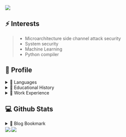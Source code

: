 <a href="https://github.com/leesk212">
  <img align="center" src="https://hits.seeyoufarm.com/api/count/incr/badge.svg?url=https%3A%2F%2Fgithub.com%2Fleesk212%2Fhit-counter&count_bg=%2379C83D&title_bg=%23555555&icon=freebsd.svg&icon_color=%23E7E7E7&title=hits&edge_flat=false" />
</a>
</p>

<h2 align="left">⚡ Interests</h2>  

> - Microarchitecture side channel attack security
> - System security 
> - Machine Learning
> - Python compiler


<h2 align="left"> 🔭 Profile</h2>

<details><summary>🌱  Languages</summary><div markdown="1">

> - C/C++:  ⭐⭐⭐⭐  
> - Python: ⭐⭐⭐  
> - JAVA:   ⭐⭐  
> - MIPS:   ⭐⭐
> - MATLAB: ⭐
> - Elasticsearch: ⭐⭐  
> - SQL:   ⭐⭐

</div></details>


<details><summary>🌱  Educational History</summary><div markdown="1">

>   
> * Bachelor 
>> **Kwangwoon University**(Nowon-gu, Seoul)  
>> College of Software and Convergence  
>> - Major: Computer information engineering  
>> - Status: Senior  
>> - Project experience: 
>>> * Compiler
>>>   * [(private)infix2postfix_by_python](https://github.com/leesk212/compiler/tree/main/infix2postfix)
>>> * Database and Application 
>>>   * [Web project: 디비만만](https://github.com/0xF4D3C0D3/kw-db-project-2020)
>>>   * [kakao_login_api_by_python](https://github.com/leesk212/kakao_login_api_by_python)
>>>   * [Demonstate video](https://www.youtube.com/watch?v=4eEvMKFw9_g)
>>> * [Deepsleepnet(deepLearning project)](https://github.com/leesk212/new_deepsleepnet)
>>> * Docker
>>>   * [(private)project](https://github.com/leesk212/4_1/tree/main/ISA/Docker)
>>> * Embedded System S/W Design
>>>   * [(private)Assignemnet & Document](https://github.com/leesk212/4_1/tree/main/E_S)
>>>   * [(private)Mail-Service on RTOS](https://github.com/leesk212/Embedded_PROJECT)
>>> * Machine Learning
>>>   * [(private)ML_with_Security](https://github.com/leesk212/ML_with_Security)  
>>> * System Programming  
>>>   * [FTP server(socket programming)](https://github.com/leesk212/Linux/tree/master/SystemProgramming) 
>>> * Web Hacking
>>>   * [(private)burpsuite with meltasploitable2](https://github.com/leesk212/4_1/tree/main/ISA/Web-hacking)
>>>   * [(private)wfuzz](https://github.com/leesk212/4_1/tree/main/ISA/Web-hacking/wfuzz)   
>>>   * [(private)cross-site-scripting attack](https://github.com/leesk212/4_1/tree/main/ISA/Web-hacking/cross-site-scripting-attack)
>>>   * [(private)metasploit](https://github.com/leesk212/4_1/tree/main/ISA/Web-hacking/metasploit)
>> - 2016/03 ~   
> * Program
>> - **BlackHat_2020**   
>> * [About A Complete Practical Approach to Malware Analysis and Memory Forensics](https://github.com/leesk212/BlackHat_2020)   
>> - [**IDEC_2021**](https://github.com/leesk212/2021_IDEC)   
>> * GPU 하드웨어에 대한 이해 및 CUDA 프로그래밍  
>> * 암호알고리즘 이론과 실제  
>> - [**(private)System Security_korea_Univ**](https://github.com/leesk212/System-Security)
>> - NetSec2021
>> * [(private)Practice of deepfake_analyzer](https://github.com/leesk212/private_post/tree/master/NetSec-Deepfake)


</div></details>
 
<details><summary>🌱  Work Experience</summary><div markdown="1">
 
> * InTheForest(Cyber Security Company) 
>> - Program: Kwangwoon University Summer Short-Term Internship      
>> - Project experience: [Sysmon-EL-Python_PyQt](https://github.com/leesk212/Sysmon-EL-Python_PyQt)
>> - 2020/07/03 ~ 2020/08/25
> * Hanyang Cyber Univ project
>> - Program: Outsourcing
>> - Project experience: [(private)User dependent reactive program](https://github.com/leesk212/HanyangUniv_project)
>> - 2020/08/26 ~ 2020/09/05 
> * [CSS Lab(Compuer Systems Security Lab)](https://sites.google.com/view/icseclab/home)
>> - Program: Korea University Undergaduate reasearch student      
>> - Project experience:  
>>> * Alert of Detection program(from PCM)   
>>>> * [(private)Detection program and KakaoTalk server linkage program](https://github.com/leesk212/kakao_api)   
>>> * Microarchitecture side channel attack(on going)
>>>> * [(private)Review of Flush+Reload paper & Implementation of Flush+Reload attack (to gnupg-1.4.13)](https://github.com/leesk212/FLUSH-RELOAD-Attack-Implementation)
>>>> * [Review of Flush+Flush paper](https://leesk212.github.io/paper-Flush+Flush_A_Fast_and_Stealthy_Cache_Attack/)
>>>> * (private)Review of Meltdown paper & Implementation of Meltdown attack
>>>> * [(private)Review of ZombieLoad paper & Implementation of ZombieLoad attack](https://github.com/leesk212/ZombieLoad-Implementation)
>>>> * [(private)Ongoing Project](https://github.com/leesk212/Measurement_of_transient_instruction)  
>>>>   * [(private)Meltdown2Zombieload PoC](https://github.com/leesk212/Meltdown2Zombieload)
>>>>   * [(private)Result](https://github.com/leesk212/Result)
>>>>   * [(private)Paper work](https://github.com/leesk212/private_post/tree/master/Paperwork/Measurement%20of%20Transient%20instruction)
>>> * ETC
>>>>  * [(private)nsr](https://github.com/taehunk/NSR-SMTP)
>>>>  * [(private)zinc](https://github.com/taehunk/zinc)
>> - 2020/09/07 ~   

</div></details>


<h2 align="left">💻 Github Stats</h2>


<details><summary>💬  Blog Bookmark</summary><div markdown="1">

## AI
### Deep Learning
### Machine Learning
#### Increment Learning
## Algorithm
## Assembly
> * [basic](https://duddnr0615k.tistory.com/263)


## BigData
### Elastic-Stack


## Computer Language
### C/C++
### Git

### HTML

> 1. [이미지크기 변경삽입](https://leesk212.github.io/HTML-%EC%9D%B4%EB%AF%B8%EC%A7%80%ED%81%AC%EA%B8%B0-%EB%B3%80%EA%B2%BD%EC%82%BD%EC%9E%85/)



#### Markdown
> 1. [Basic markdown_language](https://leesk212.github.io/MD-Basic-Markdown-language/)  
> 2. [마크다운 표만들기](https://inasie.github.io/it%EC%9D%BC%EB%B0%98/%EB%A7%88%ED%81%AC%EB%8B%A4%EC%9A%B4-%ED%91%9C-%EB%A7%8C%EB%93%A4%EA%B8%B0/)
> 3. [md2pdf](https://leesk212.github.io/MD-md2pdf/)

### Matlab
#### Language
> 1. [type]
> 1. [dir](https://kr.mathworks.com/help/matlab/ref/dir.html)
> 2. [pwd](https://kr.mathworks.com/help/matlab/ref/pwd.html)
> 3. [for](https://m.blog.naver.com/PostView.nhn?blogId=seo0511&logNo=221175867019&proxyReferer=https:%2F%2Fwww.google.com%2F)
> 4. [sprintf](https://kiljh.tistory.com/entry/%EB%A7%A4%ED%8A%B8%EB%9E%A9Matlab-%ED%95%A8%EC%88%98-%EB%AC%B8%EC%9E%A5%EA%B2%B0%ED%95%A9-sprintf)
> 5. [strsplit](https://kr.mathworks.com/help/matlab/ref/strsplit.html)
> 6. [All_of_fig]()

#### Fix_Error
> 1. [Error -9](https://leesk212.github.io/Matlab-Mat2Png/)
#### Transpose
> 1. [mat2png](https://leesk212.github.io/Matlab-Mat2Png/)
> 2. [mat2png_whilemovingdirectory](https://leesk212.github.io/Matlab-mat2png_while_moving_directory/)

#### Wavelets
* [mat2wavelet](https://leesk212.github.io/matlab-mat2wavelet/)  
> 1. [What Are Wavelets]()



### MIPS
### MySQL
### Python  
#### Module

> 1. [os]
>> 3. [basic]
>> 1. [.remove](https://webisfree.com/2018-03-16/python-%ED%8C%8C%EC%9D%BC-%EB%B0%8F-%EB%94%94%EB%A0%89%ED%86%A0%EB%A6%AC-%EC%82%AD%EC%A0%9C%ED%95%98%EB%8A%94-%EB%B0%A9%EB%B2%95)
>> 2. [.walk]

#### Transpose

> 1. [npz2mat](https://leesk212.github.io/Python-npz2mat/)
> 2. [npz2mat_whilemovingdir](https://leesk212.github.io/Python-npz2mat_while_moving_dir/)

> 1. [1차원list 초기화 선언](https://github.com/leesk212/Practice-Coding-Test/blob/master/code_note/1%EC%B0%A8%EC%9B%90%20list%20%EC%B4%88%EA%B8%B0%ED%99%94%20%EC%84%A0%EC%96%B8.py)  
> 2. [2차원list 빠른행 선언](https://github.com/leesk212/Practice-Coding-Test/blob/master/code_note/2%EC%B0%A8%EC%9B%90%20list%20%EB%B9%A0%EB%A5%B8%20%ED%96%89%20%EC%84%A0%EC%96%B8.py)  
> 2. [2차원list 중 중복 제거](https://github.com/leesk212/Practice-Coding-Test/blob/master/code_note/2%EC%B0%A8%EC%9B%90%20list%EC%A4%91%20%EC%A4%91%EB%B3%B5%EC%A0%9C%EA%B1%B0.py)  
> 2. [if안에서의 in](https://github.com/leesk212/Practice-Coding-Test/blob/master/code_note/if%20%EC%95%88%EC%97%90%EC%84%9C%EC%9D%98%20in.py)  
> 2. [문자열 안에서 일정문자 검색하기](https://github.com/leesk212/Practice-Coding-Test/blob/master/code_note/%EB%AC%B8%EC%9E%90%EC%97%B4%20%EC%95%88%EC%97%90%EC%84%9C%20%EC%9D%BC%EC%A0%95%20%EB%AC%B8%EC%9E%90%20%EA%B2%80%EC%83%89%ED%95%98%EA%B8%B0.py)  
> 2. [시간비교](https://github.com/leesk212/Practice-Coding-Test/blob/master/code_note/%EC%8B%9C%EA%B0%84%20%EB%B9%84%EA%B5%90.py) 
> 3. [OnlyPngFile_whilemovingdirectory](https://leesk212.github.io/python-Onlypngfile_whilemovingDirectory/)


#### PyQt5

> 1. [Basic](https://leesk212.github.io/Pyqt-Study_PyQt5/)




## Network
## Operating Sysmtem
> * [linux 원격 접속 허용하기](https://leesk212.github.io/Linux-Setting-ssh/)
> * [linux ssh로 scp통신하기](https://leesk212.github.io/Linux-SCP/)


## Security
> 1. [FortuneTeller: Predicting Microarchitecture Attacks via Unsupervised Deep Learning](https://leesk212.github.io/paper-Review_of_FortuneTeller/)  
> 1. [Secret-Key Encryption](https://leesk212.github.io/Security-Secret-Key-Encryption/)  
> 2. [One-way-hash](https://leesk212.github.io/Security-One-way-hash-function/)
> 1. [MemoryLayout & Backdoor](https://leesk212.github.io/Security-FTZ_0&1/)
> 2. [Vim & " " & ; ](https://leesk212.github.io/Security-FTZ_2&3/)
> 1. [Encryption]()

## Development Idea
> 1. [[Program]축구시뮬레이터 for YouTuber]()  
> 2. [[Program]고도화된 네비게이션]()  
> 3. [[Book]삼성(三性)]()   
> 4. [[Attack]Fragmentation 中 hole에 악성코드를 넣어놓으면 P.M에서의 공격은 어떨까? 또는 V.M에 길이를 가변적으로 붙여서 악성코드를 뒷줄에 추가한다면, Attack과 탐지가 될 수 있지않을까?]()  
> 5. [[Security]


</div></details>



<a href="https://github.com/leesk212">
  <img align="center" src="https://github-readme-stats.vercel.app/api?username=leesk212&line_height=27&show_icons=true&hide_border=true&theme=dark" />
</a>
<a href="https://github.com/leesk212">
  <img align="center" src="https://github-readme-stats.vercel.app/api/top-langs/?username=leesk212&theme=dark&hide_border=true&exclude_repo=leesk212.github.io&langs_count=3" />
</a>



<!--
**leesk212/leesk212** is a ✨ _special_ ✨ repository because its `README.md` (this file) appears on your GitHub profile.

Here are some ideas to get you started:

- 🔭 I’m currently working on ...
- 🌱 I’m currently learning ...
- 👯 I’m looking to collaborate on ...
- 🤔 I’m looking for help with ...
- 💬 Ask me about ...
- 📫 How to reach me: ...
- 😄 Pronouns: ...
- ⚡ Fun fact: ...
-->
